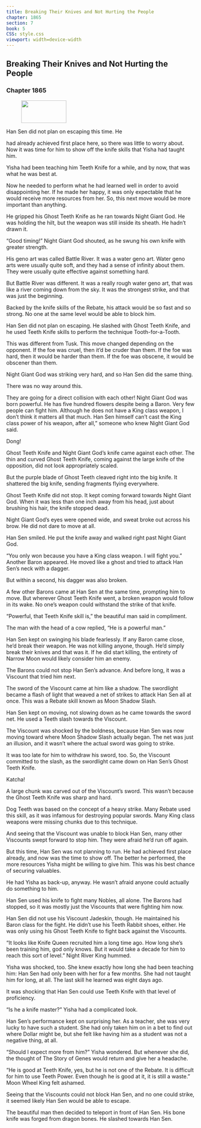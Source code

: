 ```yaml
---
title: Breaking Their Knives and Not Hurting the People
chapter: 1865
section: 7
book: 5
CSS: style.css
viewport: width=device-width
---
```


## Breaking Their Knives and Not Hurting the People

### Chapter 1865

<figure>
	<img src="../Images/gem.gif" alt="" id="gem" width="120" height="60" />
</figure>

Han Sen did not plan on escaping this time. He

had already achieved first place here, so there was little to worry about. Now it was time for him to show off the knife skills that Yisha had taught him.

Yisha had been teaching him Teeth Knife for a while, and by now, that was what he was best at.

Now he needed to perform what he had learned well in order to avoid disappointing her. If he made her happy, it was only expectable that he would receive more resources from her. So, this next move would be more important than anything.

He gripped his Ghost Teeth Knife as he ran towards Night Giant God. He was holding the hilt, but the weapon was still inside its sheath. He hadn’t drawn it.

“Good timing!” Night Giant God shouted, as he swung his own knife with greater strength.

His geno art was called Battle River. It was a water geno art. Water geno arts were usually quite soft, and they had a sense of infinity about them. They were usually quite effective against something hard.

But Battle River was different. It was a really rough water geno art, that was like a river coming down from the sky. It was the strongest strike, and that was just the beginning.

Backed by the knife skills of the Rebate, his attack would be so fast and so strong. No one at the same level would be able to block him.

Han Sen did not plan on escaping. He slashed with Ghost Teeth Knife, and he used Teeth Knife skills to perform the technique Tooth-for-a-Tooth.

This was different from Tusk. This move changed depending on the opponent. If the foe was cruel, then it’d be cruder than them. If the foe was hard, then it would be harder than them. If the foe was obscene, it would be obscener than them.

Night Giant God was striking very hard, and so Han Sen did the same thing.

There was no way around this.

They are going for a direct collision with each other! Night Giant God was born powerful. He has five hundred flowers despite being a Baron. Very few people can fight him. Although he does not have a King class weapon, I don’t think it matters all that much. Han Sen himself can’t cast the King class power of his weapon, after all,” someone who knew Night Giant God said.

Dong!

Ghost Teeth Knife and Night Giant God’s knife came against each other. The thin and curved Ghost Teeth Knife, coming against the large knife of the opposition, did not look appropriately scaled.

But the purple blade of Ghost Teeth cleaved right into the big knife. It shattered the big knife, sending fragments flying everywhere.

Ghost Teeth Knife did not stop. It kept coming forward towards Night Giant God. When it was less than one inch away from his head, just about brushing his hair, the knife stopped dead.

Night Giant God’s eyes were opened wide, and sweat broke out across his brow. He did not dare to move at all.

Han Sen smiled. He put the knife away and walked right past Night Giant God.

“You only won because you have a King class weapon. I will fight you.” Another Baron appeared. He moved like a ghost and tried to attack Han Sen’s neck with a dagger.

But within a second, his dagger was also broken.

A few other Barons came at Han Sen at the same time, prompting him to move. But wherever Ghost Teeth Knife went, a broken weapon would follow in its wake. No one’s weapon could withstand the strike of that knife.

“Powerful, that Teeth Knife skill is,” the beautiful man said in compliment.

The man with the head of a cow replied, “He is a powerful man.”

Han Sen kept on swinging his blade fearlessly. If any Baron came close, he’d break their weapon. He was not killing anyone, though. He’d simply break their knives and that was it. If he did start killing, the entirety of Narrow Moon would likely consider him an enemy.

The Barons could not stop Han Sen’s advance. And before long, it was a Viscount that tried him next.

The sword of the Viscount came at him like a shadow. The swordlight became a flash of light that weaved a net of strikes to attack Han Sen all at once. This was a Rebate skill known as Moon Shadow Slash.

Han Sen kept on moving, not slowing down as he came towards the sword net. He used a Teeth slash towards the Viscount.

The Viscount was shocked by the boldness, because Han Sen was now moving toward where Moon Shadow Slash actually began. The net was just an illusion, and it wasn’t where the actual sword was going to strike.

It was too late for him to withdraw his sword, too. So, the Viscount committed to the slash, as the swordlight came down on Han Sen’s Ghost Teeth Knife.

Katcha!

A large chunk was carved out of the Viscount’s sword. This wasn’t because the Ghost Teeth Knife was sharp and hard.

Dog Teeth was based on the concept of a heavy strike. Many Rebate used this skill, as it was infamous for destroying popular swords. Many King class weapons were missing chunks due to this technique.

And seeing that the Viscount was unable to block Han Sen, many other Viscounts swept forward to stop him. They were afraid he’d run off again.

But this time, Han Sen was not planning to run. He had achieved first place already, and now was the time to show off. The better he performed, the more resources Yisha might be willing to give him. This was his best chance of securing valuables.

He had Yisha as back-up, anyway. He wasn’t afraid anyone could actually do something to him.

Han Sen used his knife to fight many Nobles, all alone. The Barons had stopped, so it was mostly just the Viscounts that were fighting him now.

Han Sen did not use his Viscount Jadeskin, though. He maintained his Baron class for the fight. He didn’t use his Teeth Rabbit shoes, either. He was only using his Ghost Teeth Knife to fight back against the Viscounts.

“It looks like Knife Queen recruited him a long time ago. How long she’s been training him, god only knows. But it would take a decade for him to reach this sort of level.” Night River King hummed.

Yisha was shocked, too. She knew exactly how long she had been teaching him: Han Sen had only been with her for a few months. She had not taught him for long, at all. The last skill he learned was eight days ago.

It was shocking that Han Sen could use Teeth Knife with that level of proficiency.

“Is he a knife master?” Yisha had a complicated look.

Han Sen’s performance kept on surprising her. As a teacher, she was very lucky to have such a student. She had only taken him on in a bet to find out where Dollar might be, but she felt like having him as a student was not a negative thing, at all.

“Should I expect more from him?” Yisha wondered. But whenever she did, the thought of The Story of Genes would return and give her a headache.

“He is good at Teeth Knife, yes, but he is not one of the Rebate. It is difficult for him to use Teeth Power. Even though he is good at it, it is still a waste.” Moon Wheel King felt ashamed.

Seeing that the Viscounts could not block Han Sen, and no one could strike, it seemed likely Han Sen would be able to escape.

The beautiful man then decided to teleport in front of Han Sen. His bone knife was forged from dragon bones. He slashed towards Han Sen.